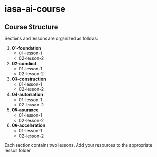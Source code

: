 # iasa-ai-course

## Course Structure

Sections and lessons are organized as follows:

1. **01-foundation**
    - 01-lesson-1
    - 02-lesson-2
2. **02-conduct**
    - 01-lesson-1
    - 02-lesson-2
3. **03-construction**
    - 01-lesson-1
    - 02-lesson-2
4. **04-automation**
    - 01-lesson-1
    - 02-lesson-2
5. **05-asurance**
    - 01-lesson-1
    - 02-lesson-2
6. **06-acceleration**
    - 01-lesson-1
    - 02-lesson-2

Each section contains two lessons. Add your resources to the appropriate lesson folder.